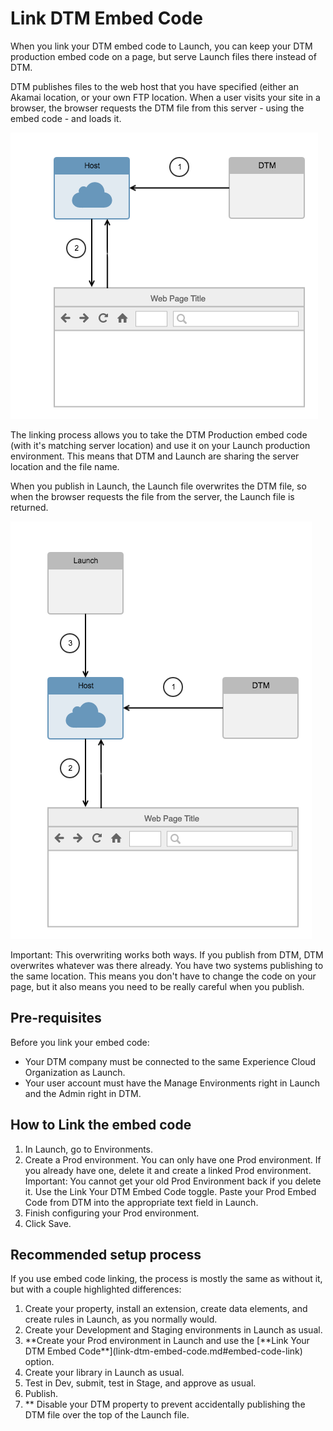 # Link DTM Embed Code

When you link your DTM embed code to Launch, you can keep your DTM production embed code on a page, but serve Launch files there instead of DTM.

DTM publishes files to the web host that you have specified \(either an Akamai location, or your own FTP location. When a user visits your site in a browser, the browser requests the DTM file from this server - using the embed code - and loads it.

![](../assets/dtm_publishing.png)

The linking process allows you to take the DTM Production embed code \(with it's matching server location\) and use it on your Launch production environment. This means that DTM and Launch are sharing the server location and the file name.

When you publish in Launch, the Launch file overwrites the DTM file, so when the browser requests the file from the server, the Launch file is returned.

![](../assets/launch_publishing.png)

Important: This overwriting works both ways. If you publish from DTM, DTM overwrites whatever was there already. You have two systems publishing to the same location. This means you don't have to change the code on your page, but it also means you need to be really careful when you publish.

## Pre-requisites

Before you link your embed code:

* Your DTM company must be connected to the same Experience Cloud Organization as Launch.
* Your user account must have the Manage Environments right in Launch and the Admin right in DTM.

## How to Link the embed code

1. In Launch, go to Environments.
2. Create a Prod environment.  You can only have one Prod environment. If you already have one, delete it and create a linked Prod environment. Important: You cannot get your old Prod Environment back if you delete it. Use the Link Your DTM Embed Code toggle. Paste your Prod Embed Code from DTM into the appropriate text field in Launch.
3. Finish configuring your Prod environment.
4. Click Save.

## Recommended setup process

If you use embed code linking, the process is mostly the same as without it, but with a couple highlighted differences:

1. Create your property, install an extension, create data elements, and create rules in Launch, as you normally would.
2. Create your Development and Staging environments in Launch as usual.
3.  **Create your Prod environment in Launch and use the \[**Link Your DTM Embed Code\*\*\]\(link-dtm-embed-code.md\#embed-code-link\) option.
4. Create your library in Launch as usual.
5. Test in Dev, submit, test in Stage, and approve as usual.
6. Publish.
7. \*\* Disable your DTM property to prevent accidentally publishing the DTM file over the top of the Launch file.

